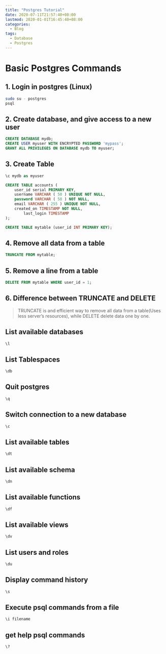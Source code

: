 ```yaml
---
title: "Postgres Tutorial"
date: 2020-07-11T21:57:40+08:00
lastmod: 2020-01-01T16:45:40+08:00
categories:
  - Blog
tags:
  - Database
  - Postgres
---
```


# Basic Postgres Commands

## 1. Login in postgres (Linux)

```bash
sudo su - postgres
psql
```

## 2. Create database, and give access to a new user

```sql
CREATE DATABASE mydb;
CREATE USER myuser WITH ENCRYPTED PASSWORD 'mypass';
GRANT ALL PRIVILEGES ON DATABASE mydb TO myuser;
```

## 3. Create Table

```sql
\c mydb as myuser

CREATE TABLE accounts (
    user_id serial PRIMARY KEY,
    username VARCHAR ( 50 ) UNIQUE NOT NULL,
    password VARCHAR ( 50 ) NOT NULL,
    email VARCHAR ( 255 ) UNIQUE NOT NULL,
    created_on TIMESTAMP NOT NULL,
        last_login TIMESTAMP 
);

CREATE TABLE mytable (user_id INT PRIMARY KEY);

```

## 4. Remove all data from a table    

```sql
TRUNCATE FROM mytable;
```

## 5. Remove a line from a table

```sql
DELETE FROM mytable WHERE user_id = 1;
```

## 6. Difference between TRUNCATE and DELETE

>TRUNCATE is and efficient way to remove all data from a table(Uses less server’s resources), while DELETE delete data one by one.


## List available databases

```sql
\l
```

## List Tablespaces

```sql
\db
```

## Quit postgres

```sql
\q
```

## Switch connection to a new database

```sql
\c 
```

## List available tables

```sql
\dt
```

## List available schema

```sql
\dn
```

## List available functions

```sql
\df
```

## List available views

```sql
\dv
```

## List users and roles

```sql
\du
```

## Display command history

```sql
\s
```

## Execute psql commands from a file

```sql
\i filename
```

## get help psql commands

```sql
\?
```

